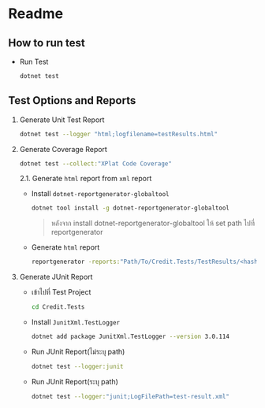 # Readme

## How to run test

- Run Test

  ```sh
  dotnet test
  ```

## Test Options and Reports

1. Generate Unit Test Report

   ```sh
   dotnet test --logger "html;logfilename=testResults.html"
   ```

2. Generate Coverage Report

   ```sh
   dotnet test --collect:"XPlat Code Coverage"
   ```

   2.1. Generate `html` report from `xml` report

   - Install `dotnet-reportgenerator-globaltool`

     ```sh
     dotnet tool install -g dotnet-reportgenerator-globaltool
     ```

     > หลังจาก install dotnet-reportgenerator-globaltool ให้ set path ไปที่ reportgenerator

   - Generate `html` report

     ```sh
     reportgenerator -reports:"Path/To/Credit.Tests/TestResults/<hash value>/coverage.cobertura.xml" -targetdir:"coveragereport" -reporttypes:Html
     ```

3. Generate JUnit Report

   - เข้าไปที่ Test Project

     ```sh
     cd Credit.Tests
     ```

   - Install `JunitXml.TestLogger`

     ```sh
     dotnet add package JunitXml.TestLogger --version 3.0.114
     ```

   - Run JUnit Report(ไม่ระบุ path)

     ```sh
     dotnet test --logger:junit
     ```

   - Run JUnit Report(ระบุ path)

     ```sh
     dotnet test --logger:"junit;LogFilePath=test-result.xml"
     ```
